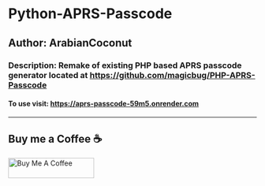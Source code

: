 # Python-APRS-Passcode

## Author: ArabianCoconut

### Description: Remake of existing PHP based APRS passcode generator located at <https://github.com/magicbug/PHP-APRS-Passcode>

#### To use visit: <https://aprs-passcode-59m5.onrender.com>

---

## Buy me a Coffee :coffee:
<a href="https://www.buymeacoffee.com/arabiancoconut" target="_blank"><img src="https://cdn.buymeacoffee.com/buttons/default-orange.png" alt="Buy Me A Coffee" height="41" width="174"></a>
